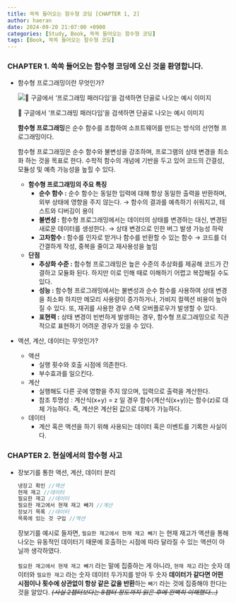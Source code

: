 ```yaml
---
title: 쏙쏙 들어오는 함수형 코딩 [CHAPTER 1, 2]
author: haeran
date: 2024-09-20 21:07:00 +0900
categories: [Study, Book, 쏙쏙 들어오는 함수형 코딩]
tags: [Book, 쏙쏙 들어오는 함수형 코딩]
---
```



### CHAPTER 1. 쏙쏙 들어오는 함수형 코딩에 오신 것을 환영합니다.

- 함수형 프로그래밍이란 무엇인가?
    
    ![🔼 구글에서 ‘프로그래밍 패러다임’을 검색하면 단골로 나오는 예시 이미지](https://github.com/user-attachments/assets/267a57e3-7864-468c-bd15-2bdb77a83819)
    
    🔼 구글에서 ‘프로그래밍 패러다임’을 검색하면 단골로 나오는 예시 이미지
    
    **함수형 프로그래밍**은 순수 함수를 조합하여 소프트웨어를 만드는 방식의 선언형 프로그래밍이다.
    
    함수형 프로그래밍은 순수 함수와 불변성을 강조하며, 프로그램의 상태 변경을 최소화 하는 것을 목표로 한다. 수학적 함수의 개념에 기반을 두고 있어 코드의 간결성, 모듈성 및 예측 가능성을 높힐 수 있다.
    
    - **함수형 프로그래밍의 주요 특징**
        - **순수 함수 :** 순수 함수는 동일한 입력에 대해 항상 동일한 출력을 반환하며, 외부 상태에 영향을 주지 않는다. → 함수의 결과를 예측하기 쉬워지고, 테스트와 디버깅이 용이
        - **불변성 :** 함수형 프로그래밍에서는 데이터의 상태를 변경하는 대신, 변경된 새로운 데이터를 생성한다. → 상태 변경으로 인한 버그 발생 가능성 하락
        - **고차함수 :** 함수를 인자로 받거나 함수를 반환할 수 있는 함수 → 코드를 더 간결하게 작성, 중복을 줄이고 재사용성을 높임
    - **단점**
        - **추상화 수준 :** 함수형 프로그래밍은 높은 수준의 추상화를 제공해 코드가 간결하고 모듈화 된다. 하지만 이로 인해 때로 이해하기 어렵고 복잡해질 수도 있다.
        - **성능 :** 함수형 프로그래밍에서는 불변성과 순수 함수를 사용하여 상태 변경을 최소화 하지만 메모리 사용량이 증가하거나, 가비지 컬렉션 비용이 높아질 수 있다. 또, 재귀를 사용한 경우 스택 오버플로우가 발생할 수 있다.
        - **표현력 :** 상태 변경이 빈번하게 발생하는 경우, 함수형 프로그래밍으로 직관적으로 표현하기 어려운 경우가 있을 수 있다.

- 액션, 계산, 데이터는 무엇인가?
    - 액션
        - 실행 횟수와 호출 시점에 의존한다.
        - 부수효과를 일으킨다.
    - 계산
        - 실행해도 다른 곳에 영향을 주지 않으며, 입력으로 출력을 계산한다.
        - 참조 투명성 : 계산식(x+y) = z 일 경우 함수(계산식(x+y))는 함수(z)로 대체 가능하다. 즉, 계산은 계산된 값으로 대체가 가능하다.
    - 데이터
        - 계산 혹은 액션을 하기 위해 사용되는 데이터 혹은 이벤트를 기록한 사실이다.

### CHAPTER 2. 현실에서의 함수형 사고

- 장보기를 통한 액션, 계산, 데이터 분리
    
    ```jsx
    냉장고 확인 //액션
    현재 재고 //데이터
    필요한 재고 //데이터
    필요한 재고에서 현재 재고 빼기 //계산
    장보기 목록 //데이터
    목록에 있는 것 구입 //액션
    ```
    
    장보기를 예시로 들자면, `필요한 재고에서 현재 재고 빼기` 는 현재 재고가 액션을 통해 나오는 유동적인 데이터기 때문에 호출하는 시점에 따라 달라질 수 있는 액션이 아닐까 생각하였다.
    
    `필요한 재고에서 현재 재고 빼기` 라는 말에 집중하는 게 아니라, `현재 재고` 라는 숫자 데이터와 `필요한 재고` 라는 숫자 데이터 두가지를 받아 두 숫자 **데이터가 같다면 어떤 시점이나 횟수에 상관없이 항상 같은 값을 반환**하는 `빼기` 라는 것에 집중해야 한다는 것을 알았다. *~~(사실 2챕터보다는 8챕터 정도까지 읽은 후에 완벽히 이해했다…)~~*
<br/>